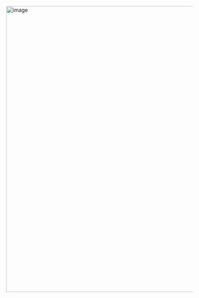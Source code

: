 <img width="774" alt="image" src="https://github.com/DIVYANSH645/Moqui_assignment-L1/assets/82891741/66f28e4d-c553-4dbf-9431-f5b3910328da">
